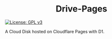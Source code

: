 <p align="center">
    <h1 align="center">Drive-Pages</h1>
</p>

[![License: GPL v3](https://img.shields.io/badge/License-GPLv3-blue.svg)](https://www.gnu.org/licenses/gpl-3.0)

A Cloud Disk hosted on Cloudflare Pages with D1.